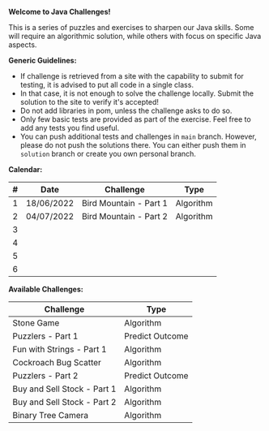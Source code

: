 **Welcome to Java Challenges!**

This is a series of puzzles and exercises to sharpen our Java skills. Some will require an algorithmic solution, while
others with focus on specific Java aspects.

**Generic Guidelines:**

- If challenge is retrieved from a site with the capability to submit for testing, it is advised to put all code in a
  single class.
- In that case, it is not enough to solve the challenge locally. Submit the solution to the site to verify it's
  accepted!
- Do not add libraries in pom, unless the challenge asks to do so.
- Only few basic tests are provided as part of the exercise. Feel free to add any tests you find useful.
- You can push additional tests and challenges in `main` branch. However, please do not push the solutions there. You
  can either push them in `solution` branch or create you own personal branch.

**Calendar:**

| #   | Date       | Challenge                   | Type            |
|-----|------------|-----------------------------|-----------------|
| 1   | 18/06/2022 | Bird Mountain - Part 1      | Algorithm       |
| 2   | 04/07/2022 | Bird Mountain - Part 2      | Algorithm       |
| 3   |            |                             |                 |
| 4   |            |                             |                 |
| 5   |            |                             |                 |
| 6   |            |                             |                 |

**Available Challenges:**

| Challenge                   | Type            |
|-----------------------------|-----------------|
| Stone Game                  | Algorithm       |
| Puzzlers - Part 1           | Predict Outcome |
| Fun with Strings - Part 1   | Algorithm       |
| Cockroach Bug Scatter       | Algorithm       |
| Puzzlers - Part 2           | Predict Outcome |
| Buy and Sell Stock - Part 1 | Algorithm       |
| Buy and Sell Stock - Part 2 | Algorithm       |
| Binary Tree Camera          | Algorithm       |